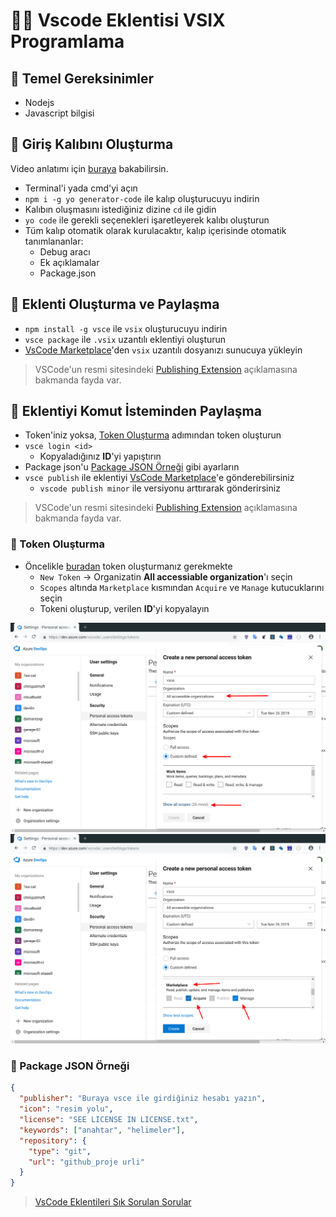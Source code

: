 # 👨‍💻 Vscode Eklentisi VSIX Programlama

## 🧱 Temel Gereksinimler

- Nodejs
- Javascript bilgisi

## 🧃 Giriş Kalıbını Oluşturma

Video anlatımı için [buraya][vscode create theme extension in 1 min - shows all steps] bakabilirsin.

- Terminal'i yada cmd'yi açın
- `npm i -g yo generator-code` ile kalıp oluşturucuyu indirin
- Kalıbın oluşmasını istediğiniz dizine `cd` ile gidin
- `yo code` ile gerekli seçenekleri işaretleyerek kalıbı oluşturun
- Tüm kalıp otomatik olarak kurulacaktır, kalıp içerisinde otomatik tanımlananlar:
  - Debug aracı
  - Ek açıklamalar
  - Package.json

## 🔀 Eklenti Oluşturma ve Paylaşma

- `npm install -g vsce` ile `vsix` oluşturucuyu indirin
- `vsce package` ile `.vsix` uzantılı eklentiyi oluşturun
- [VsCode Marketplace](https://marketplace.visualstudio.com/manage/publishers/)'den `vsix` uzantılı dosyanızı sunucuya yükleyin

> VSCode'un resmi sitesindeki [Publishing Extension](https://code.visualstudio.com/api/working-with-extensions/publishing-extension) açıklamasına bakmanda fayda var.

## 🖤 Eklentiyi Komut İsteminden Paylaşma

- Token'iniz yoksa, [Token Oluşturma](#Token-Olu%C5%9Fturma) adımından token oluşturun
- `vsce login <id>`
  - Kopyaladığınız **ID**'yi yapıştırın
- Package json'u [Package JSON Örneği](#Package-JSON-%C3%96rne%C4%9Fi) gibi ayarların
- `vsce publish` ile eklentiyi [VsCode Marketplace](https://marketplace.visualstudio.com/manage/publishers/)'e gönderebilirsiniz
  - `vscode publish minor` ile versiyonu arttırarak gönderirsiniz

> VSCode'un resmi sitesindeki [Publishing Extension](https://code.visualstudio.com/api/working-with-extensions/publishing-extension) açıklamasına bakmanda fayda var.


### 🔑 Token Oluşturma

- Öncelikle [buradan][token oluşturma] token oluşturmanız gerekmekte
  - `New Token` -> Organizatin **All accessiable organization**'ı seçin
  - `Scopes` altında `Marketplace` kısmından `Acquire` ve `Manage` kutucuklarını seçin
  - Tokeni oluşturup, verilen **ID**'yi kopyalayın

![](../../res/vscode_getting_token.png)
![](../../res/vscode_getting_token2.png)


### 📜 Package JSON Örneği

```json
{
  "publisher": "Buraya vsce ile girdiğiniz hesabı yazın",
  "icon": "resim yolu",
  "license": "SEE LICENSE IN LICENSE.txt",
  "keywords": ["anahtar", "helimeler"],
  "repository": {
    "type": "git",
    "url": "github_proje urli"
  }
}
```

> [VsCode Eklentileri Sık Sorulan Sorular](https://code.visualstudio.com/api/>working-with-extensions/publishing-extension#common-questions)

[özel tema oluşturma]: https://www.youtube.com/watch?v=3Ju74i1MyBg
[token oluşturma]: https://dev.azure.com/yedhrab/_usersSettings/tokens
[vscode create theme extension in 1 min - shows all steps]: https://youtu.be/z_D_86WjXg4
